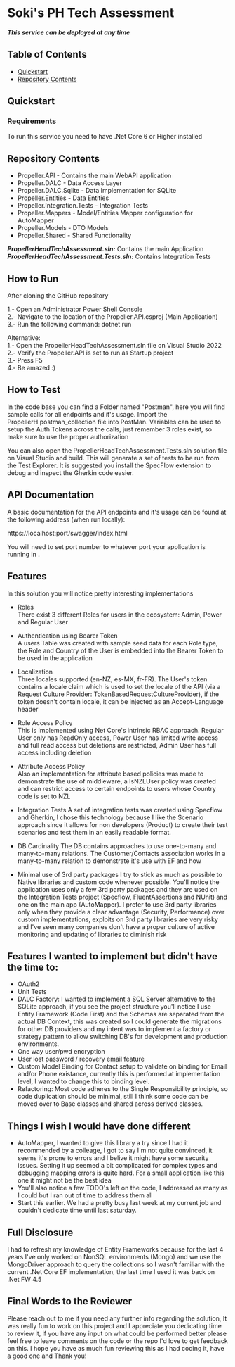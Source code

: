# Soki's PH Tech Assessment

__*This service can be deployed at any time*__

## Table of Contents
* [Quickstart](#quickstart)  
* [Repository Contents](#repository-contents)  

## Quickstart  
### Requirements
To run this service you need to have .Net Core 6 or Higher installed

## Repository Contents

* Propeller.API - Contains the main WebAPI application
* Propeller.DALC - Data Access Layer
* Propeller.DALC.Sqlite - Data Implementation for SQLite
* Propeller.Entities - Data Entities
* Propeller.Integration.Tests - Integration Tests
* Propeller.Mappers - Model/Entities Mapper configuration for AutoMapper
* Propeller.Models - DTO Models
* Propeller.Shared - Shared Functionality

__*PropellerHeadTechAssessment.sln:*__ Contains the main Application  
__*PropellerHeadTechAssessment.Tests.sln:*__ Contains Integration Tests  

## How to Run

After cloning the GitHub repository

1.- Open an Administrator Power Shell Console  
2.- Navigate to the location of the Propeller.API.csproj (Main Application)  
3.- Run the following command: dotnet run  

Alternative:  
1.- Open the PropellerHeadTechAssessment.sln file on Visual Studio 2022  
2.- Verify the Propeller.API is set to run as Startup project  
3.- Press F5  
4.- Be amazed :)  

## How to Test  
In the code base you can find a Folder named "Postman", here you will find sample calls for all endpoints and it's usage. Import the PropellerH.postman_collection file into PostMan. Variables can be used to setup the Auth Tokens across the calls, just remember 3 roles exist, so make sure to use the proper authorization

You can also open the PropellerHeadTechAssessment.Tests.sln solution file on Visual Studio and build. This will generate a set of tests to be run from the Test Explorer. It is suggested you install the SpecFlow extension to debug and inspect the Gherkin code easier.

## API Documentation

A basic documentation for the API endpoints and it's usage can be found at the following address (when run locally):

https://localhost:port/swagger/index.html

You will need to set port number to whatever port your application is running in
.

## Features
In this solution you will notice pretty interesting implementations

* Roles  
There exist 3 different Roles for users in the ecosystem: Admin, Power and Regular User


* Authentication using Bearer Token  
A users Table was created with sample seed data for each Role type, the Role and Country of the User is embedded into the Bearer Token to be used in the application  


* Localization  
Three locales supported (en-NZ, es-MX, fr-FR). The User's token contains a locale claim which is used to set the locale of the API (via a Request Culture Provider: TokenBasedRequestCultureProvider), if the token doesn't contain locale, it can be injected as an Accept-Language header  


* Role Access Policy  
This is implemented using Net Core's intrinsic RBAC approach. Regular User only has ReadOnly access, Power User has limited write access and full read access but deletions are restricted, Admin User has full access including deletion


* Attribute Access Policy  
Also an implementation for attribute based policies was made to demonstrate the use of middleware, a IsNZLUser policy was created and can restrict access to certain endpoints to users whose Country code is set to NZL


* Integration Tests
A set of integration tests was created using Specflow and Gherkin, I chose this technology because I like the Scenario approach since it allows for non developers (Product) to create their test scenarios and test them in an easily readable format.


* DB Cardinality
The DB contains approaches to use one-to-many and many-to-many relations. The Customer/Contacts association works in a many-to-many relation to demonstrate it's use with EF and how 

* Minimal use of 3rd party packages
I try to stick as much as possible to Native libraries and custom code whenever possible. You'll notice the application uses only a few 3rd party packages and they are used on the Integration Tests project (Specflow, FluentAssertions and NUnit) and one on the main app (AutoMapper). I prefer to use 3rd party libraries only when they provide a clear advantage (Security, Performance) over custom implementations, exploits on 3rd party libraries are very risky and I've seen many companies don't have a proper culture of active monitoring and updating of libraries to diminish risk


## Features I wanted to implement but didn't have the time to:
- OAuth2
- Unit Tests
- DALC Factory: I wanted to implement a SQL Server alternative to the SQLite approach, if you see the project structure you'll notice I use Entity Framework (Code First) and the Schemas are separated from the actual DB Context, this was created so I could generate the migrations for other DB providers and my intent was to implement a factory or strategy pattern to allow switching DB's for development and production environments.
- One way user/pwd encryption
- User lost password / recovery email feature
- Custom Model Binding for Contact setup to validate on binding for Email and/or Phone existance, currently this is performed at implementation level, I wanted to change this to binding level.
- Refactoring: Most code adheres to the Single Responsibility principle, so code duplication should be minimal, still I think some code can be moved over to Base classes and shared across derived classes.

## Things I wish I would have done different
- AutoMapper, I wanted to give this library a try since I had it recommended by a colleage, I got to say I'm not quite convinced, it seems it's prone to errors and I belive it might have some security issues. Setting it up seemed a bit complicated for complex types and debugging mapping errors is quite hard. For a small application like this one it might not be the best idea
- You'll also notice a few TODO's left on the code, I addressed as many as I could but I ran out of time to address them all
- Start this earlier. We had a pretty busy last week at my current job and couldn't dedicate time until last saturday.  

## Full Disclosure  
I had to refresh my knowledge of Entity Frameworks because for the last 4 years I've only worked on NonSQL environments (Mongo) and we use the MongoDriver approach to query the collections so I wasn't familiar with the current .Net Core EF implementation, the last time I used it was back on .Net FW 4.5

## Final Words to the Reviewer  
Please reach out to me if you need any further info regarding the solution, It was really fun to work on this project and I appreciate you dedicating time to review it, if you have any input on what could be performed better please feel free to leave comments on the code or the repo I'd love to get feedback on this. I hope you have as much fun reviewing this as I had coding it, have a good one and Thank you!
